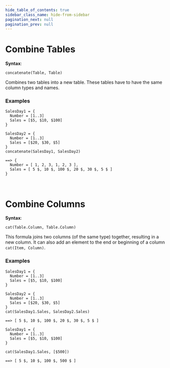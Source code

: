 ```yaml
---
hide_table_of_contents: true
sidebar_class_name: hide-from-sidebar
pagination_next: null
pagination_prev: null
---
```


# Combine Tables

**Syntax**:

`concatenate(Table, Table)`

Combines two tables into a new table. These tables have to have the same column types and names.

### Examples

```deci live
SalesDay1 = {
  Number = [1..3]
  Sales = [$5, $10, $100]
}

SalesDay2 = {
  Number = [1..3]
  Sales = [$20, $30, $5]
}
concatenate(SalesDay1, SalesDay2)

==> {
  Number = [ 1, 2, 3, 1, 2, 3 ],
  Sales = [ 5 $, 10 $, 100 $, 20 $, 30 $, 5 $ ]
}
```

<br />

# Combine Columns

**Syntax**:

`cat(Table.Column, Table.Column)`

This formula joins two columns (of the same type) together, resulting in a new column. It can also add an element to the end or beginning of a column `cat(Item, Column)`.

### Examples

```deci live
SalesDay1 = {
  Number = [1..3]
  Sales = [$5, $10, $100]
}

SalesDay2 = {
  Number = [1..3]
  Sales = [$20, $30, $5]
}
cat(SalesDay1.Sales, SalesDay2.Sales)

==> [ 5 $, 10 $, 100 $, 20 $, 30 $, 5 $ ]
```

```deci live
SalesDay1 = {
  Number = [1..3]
  Sales = [$5, $10, $100]
}

cat(SalesDay1.Sales, [$500])

==> [ 5 $, 10 $, 100 $, 500 $ ]
```
